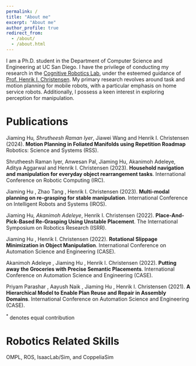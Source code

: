 ```yaml
---
permalink: /
title: "About me"
excerpt: "About me"
author_profile: true
redirect_from: 
  - /about/
  - /about.html
---
```


I am a Ph.D. student in the Department of Computer Science and Engineering at UC San Diego. I have the privilege of conducting my research in the [Cognitive Robotics Lab](https://www.cogrob.org/), under the esteemed guidance of [Prof. Henrik I. Christensen](https://www.hichristensen.com/). My primary research revolves around task and motion planning for mobile robots, with a particular emphasis on home service robots. Additionally, I possess a keen interest in exploring perception for manipulation.


Publications
======

Jiaming Hu<sup>*</sup>, Shrutheesh Raman Iyer<sup>*</sup>, Jiawei Wang and Henrik I. Christensen (2024). <b>Motion Planning in Foliated Manifolds using Repetition Roadmap</b> Robotics: Science and Systems (RSS).

Shrutheesh Raman Iyer, Anwesan Pal, Jiaming Hu, Akanimoh Adeleye, Aditya Aggarwal and Henrik I. Christensen (2023). <b>Household navigation and manipulation for everyday object rearrangement tasks</b>. International Conference on Robotic Computing (IRC).

Jiaming Hu , Zhao Tang , Henrik I. Christensen (2023). <b>Multi-modal planning on re-grasping for stable manipulation</b>. International Conference on Intelligent Robots and Systems (IROS).

Jiaming Hu<sup>*</sup>, Akanimoh Adeleye<sup>*</sup>, Henrik I. Christensen (2022). <b>Place-And-Pick-Based Re-Grasping Using Unstable Placement</b>. The International Symposium on Robotics Research (ISRR).

Jiaming Hu , Henrik I. Christensen (2022). <b>Rotational Slippage Minimization in Object Manipulation</b>. International Conference on Automation Science and Engineering (CASE).

Akanimoh Adeleye , Jiaming Hu , Henrik I. Christensen (2022). <b>Putting away the Groceries with Precise Semantic Placements</b>. International Conference on Automation Science and Engineering (CASE).

Priyam Parashar , Aayush Naik , Jiaming Hu , Henrik I. Christensen (2021). <b>A Hierarchical Model to Enable Plan Reuse and Repair in Assembly Domains</b>. International Conference on Automation Science and Engineering (CASE).

<sup>*</sup> denotes equal contribution

Robotics Related Skills
======
OMPL, ROS, IsaacLab/Sim, and CoppeliaSim